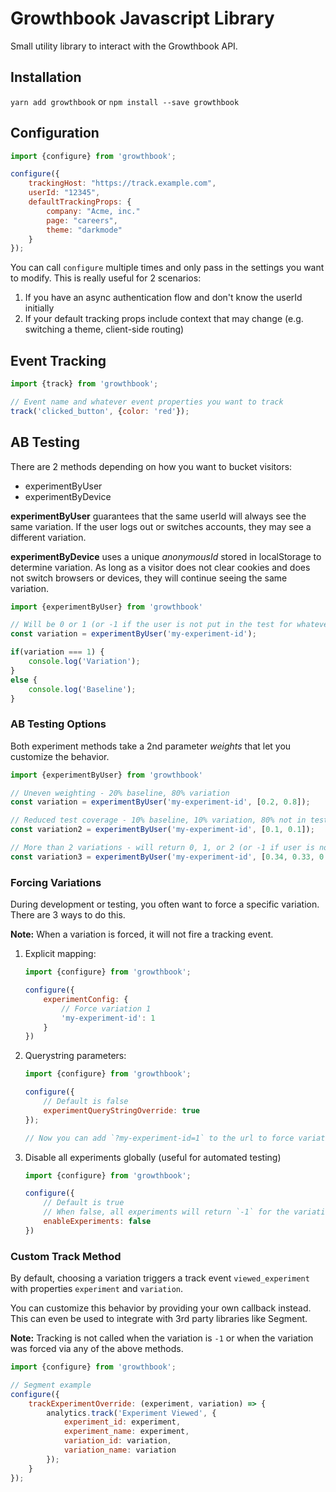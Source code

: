 # Growthbook Javascript Library

Small utility library to interact with the Growthbook API.

## Installation

`yarn add growthbook` or `npm install --save growthbook`

## Configuration

```js
import {configure} from 'growthbook';

configure({
    trackingHost: "https://track.example.com",
    userId: "12345",
    defaultTrackingProps: {
        company: "Acme, inc."
        page: "careers",
        theme: "darkmode"
    }
});
```

You can call `configure` multiple times and only pass in the settings you want to modify.  This is really useful for 2 scenarios:

1.  If you have an async authentication flow and don't know the userId initially
2.  If your default tracking props include context that may change (e.g. switching a theme, client-side routing)

## Event Tracking

```js
import {track} from 'growthbook';

// Event name and whatever event properties you want to track
track('clicked_button', {color: 'red'});
```

## AB Testing

There are 2 methods depending on how you want to bucket visitors:

-  experimentByUser
-  experimentByDevice

**experimentByUser** guarantees that the same userId will always see the same variation. If the user logs out or switches accounts, they may see a different variation.

**experimentByDevice** uses a unique *anonymousId* stored in localStorage to determine variation. As long as a visitor does not clear cookies and does not switch browsers or devices, they will continue seeing the same variation.

```js
import {experimentByUser} from 'growthbook'

// Will be 0 or 1 (or -1 if the user is not put in the test for whatever reason)
const variation = experimentByUser('my-experiment-id');

if(variation === 1) {
    console.log('Variation');
}
else {
    console.log('Baseline');
}
```

### AB Testing Options

Both experiment methods take a 2nd parameter *weights* that let you customize the behavior.

```js
import {experimentByUser} from 'growthbook'

// Uneven weighting - 20% baseline, 80% variation
const variation = experimentByUser('my-experiment-id', [0.2, 0.8]);

// Reduced test coverage - 10% baseline, 10% variation, 80% not in test
const variation2 = experimentByUser('my-experiment-id', [0.1, 0.1]);

// More than 2 variations - will return 0, 1, or 2 (or -1 if user is not put in test)
const variation3 = experimentByUser('my-experiment-id', [0.34, 0.33, 0.33]);
```

### Forcing Variations

During development or testing, you often want to force a specific variation.  There are 3 ways to do this.

**Note:** When a variation is forced, it will not fire a tracking event.

1.  Explicit mapping:
    ```js
    import {configure} from 'growthbook';

    configure({
        experimentConfig: {
            // Force variation 1
            'my-experiment-id': 1
        }
    })
    ```
2.  Querystring parameters:
    ```js
    import {configure} from 'growthbook';

    configure({
        // Default is false
        experimentQueryStringOverride: true
    });

    // Now you can add `?my-experiment-id=1` to the url to force variation 1
    ```
3.  Disable all experiments globally (useful for automated testing)
    ```js
    import {configure} from 'growthbook';

    configure({
        // Default is true
        // When false, all experiments will return `-1` for the variation
        enableExperiments: false
    })
    ```

### Custom Track Method

By default, choosing a variation triggers a track event `viewed_experiment` with properties `experiment` and `variation`.

You can customize this behavior by providing your own callback instead.  This can even be used to integrate with 3rd party libraries like Segment.

**Note:** Tracking is not called when the variation is `-1` or when the variation was forced via any of the above methods.

```js
import {configure} from 'growthbook';

// Segment example
configure({
    trackExperimentOverride: (experiment, variation) => {
        analytics.track('Experiment Viewed', {
            experiment_id: experiment,
            experiment_name: experiment,
            variation_id: variation,
            variation_name: variation
        });
    }
});
```